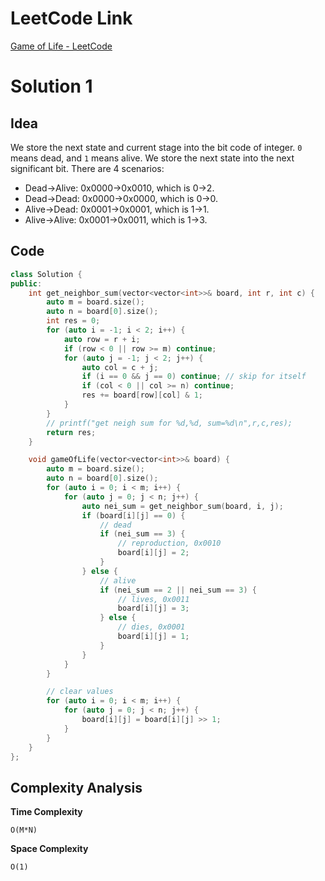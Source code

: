 # LeetCode Link

[Game of Life - LeetCode](https://leetcode.com/problems/game-of-life/description/?envType=study-plan-v2&envId=top-interview-150)

# Solution 1

## Idea

We store the next state and current stage into the bit code of integer. `0` means dead, and `1` means alive. We store the next state into the next significant bit. There are 4 scenarios:

-   Dead->Alive: 0x0000->0x0010, which is 0->2.
-   Dead->Dead: 0x0000->0x0000, which is 0->0.
-   Alive->Dead: 0x0001->0x0001, which is 1->1.
-   Alive->Alive: 0x0001->0x0011, which is 1->3.

## Code

```cpp
class Solution {
public:
    int get_neighbor_sum(vector<vector<int>>& board, int r, int c) {
        auto m = board.size();
        auto n = board[0].size();
        int res = 0;
        for (auto i = -1; i < 2; i++) {
            auto row = r + i;
            if (row < 0 || row >= m) continue;
            for (auto j = -1; j < 2; j++) {
                auto col = c + j;
                if (i == 0 && j == 0) continue; // skip for itself
                if (col < 0 || col >= n) continue;
                res += board[row][col] & 1;
            }
        }
        // printf("get neigh sum for %d,%d, sum=%d\n",r,c,res);
        return res;
    }

    void gameOfLife(vector<vector<int>>& board) {
        auto m = board.size();
        auto n = board[0].size();
        for (auto i = 0; i < m; i++) {
            for (auto j = 0; j < n; j++) {
                auto nei_sum = get_neighbor_sum(board, i, j);
                if (board[i][j] == 0) {
                    // dead
                    if (nei_sum == 3) {
                        // reproduction, 0x0010
                        board[i][j] = 2;
                    }
                } else {
                    // alive
                    if (nei_sum == 2 || nei_sum == 3) {
                        // lives, 0x0011
                        board[i][j] = 3;
                    } else {
                        // dies, 0x0001
                        board[i][j] = 1;
                    }
                }
            }
        }

        // clear values
        for (auto i = 0; i < m; i++) {
            for (auto j = 0; j < n; j++) {
                board[i][j] = board[i][j] >> 1;
            }
        }
    }
};
```



## Complexity Analysis

**Time Complexity**

`O(M*N)`

**Space Complexity**

`O(1)`

